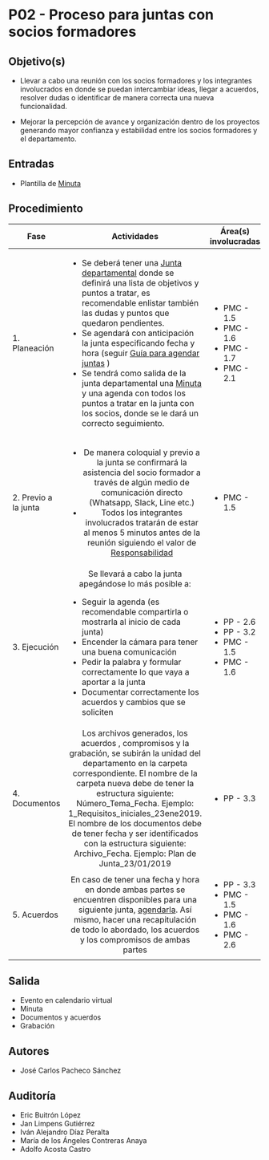 # P02 - Proceso para juntas con socios formadores

## Objetivo(s)

- Llevar a cabo una reunión con los socios formadores y los integrantes involucrados en donde se puedan intercambiar ideas, llegar a acuerdos, resolver dudas o identificar de manera correcta una nueva funcionalidad.

- Mejorar la percepción de avance y organización dentro de los proyectos generando mayor confianza y estabilidad entre los socios formadores y el departamento.

## Entradas

- Plantilla de [Minuta](../plantillas/PL01-plantilla-para-minutas)

## Procedimiento

| Fase |   Actividades   | Área(s) involucradas |
|------|:---------------:|--------------------|
| 1. Planeación    | <ul align="left"><li>Se deberá tener una [Junta departamental](../procesos/P01-proceso-juntas-departamentales) donde se definirá una lista de objetivos y puntos a tratar, es recomendable enlistar también las dudas y puntos que quedaron pendientes.</li><li>Se agendará con anticipación la junta especificando fecha y hora (seguir [Guía para agendar juntas](../guias/G01-guia-para-agendar-juntas) )</li><li>Se tendrá como salida de la junta departamental una [Minuta](../plantillas/PL1-plantilla-para-minutas) y una agenda con todos los puntos a tratar en la junta con los socios, donde se le dará un correcto seguimiento.</li></ul> | <ul><li>PMC - 1.5</li><li>PMC - 1.6</li><li>PMC - 1.7</li><li>PMC - 2.1</li></ul> |
| 2. Previo a la junta     | <ul><li>De manera coloquial y previo a la junta se confirmará la asistencia del socio formador a través de algún medio de comunicación directo (Whatsapp, Slack, Line etc.)</li><li>Todos los integrantes involucrados tratarán de estar al menos 5 minutos antes de la reunión siguiendo el valor de [Responsabilidad](../) </li></ul> | <ul><li>PMC - 1.5</li></ul> |
| 3. Ejecución | Se llevará a cabo la junta apegándose lo más posible a: <ul align="left"><li>Seguir la agenda (es recomendable compartirla o mostrarla al inicio de cada junta)</li><li>Encender la cámara para tener una buena comunicación  </li><li>Pedir la palabra y formular correctamente lo que vaya a aportar a la junta</li><li>Documentar correctamente los acuerdos y cambios que se soliciten </li></ul>  | <ul><li>PP - 2.6</li><li>PP - 3.2</li><li>PMC - 1.5</li><li>PMC - 1.6</li></ul> |
| 4. Documentos | Los archivos generados, los acuerdos , compromisos  y la grabación, se subirán la unidad del departamento en la carpeta correspondiente. El nombre de la carpeta nueva debe de tener la estructura siguiente: Número_Tema_Fecha. Ejemplo: 1_Requisitos_iniciales_23ene2019. El nombre de los documentos debe de tener fecha y ser identificados con la estructura siguiente: Archivo_Fecha. Ejemplo: Plan de Junta_23/01/2019 | <ul><li>PP - 3.3</li></ul> |
| 5. Acuerdos | En caso de tener una fecha y hora en donde ambas partes se encuentren disponibles para una siguiente junta, [agendarla](../guias/G01-guia-para-agendar-juntas). Así mismo, hacer una recapitulación de todo lo abordado, los acuerdos y los compromisos de ambas partes | <ul><li>PP - 3.3</li><li>PMC - 1.5</li><li>PMC - 1.6</li><li>PMC - 2.6</li></ul> |

## Salida

<ul><li>Evento en calendario virtual</li><li>Minuta</li><li>Documentos y acuerdos</li><li>Grabación</li></ul>

## Autores

- José Carlos Pacheco Sánchez

## Auditoría

- Eric Buitrón López
- Jan Limpens Gutiérrez
- Iván Alejandro Díaz Peralta
- María de los Ángeles Contreras Anaya
- Adolfo Acosta Castro
